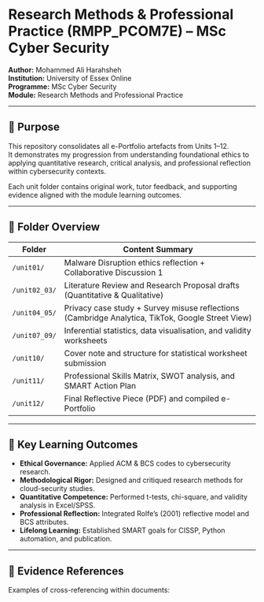 # Research Methods & Professional Practice (RMPP_PCOM7E) – MSc Cyber Security
**Author:** Mohammed Ali Harahsheh  
**Institution:** University of Essex Online  
**Programme:** MSc Cyber Security  
**Module:** Research Methods and Professional Practice  
 

---

## 🎯 Purpose
This repository consolidates all e-Portfolio artefacts from Units 1–12.  
It demonstrates my progression from understanding foundational ethics to applying quantitative research, critical analysis, and professional reflection within cybersecurity contexts.

Each unit folder contains original work, tutor feedback, and supporting evidence aligned with the module learning outcomes.

---

## 📂 Folder Overview

| Folder | Content Summary |
|--------|-----------------|
| `/unit01/` | Malware Disruption ethics reflection + Collaborative Discussion 1 |
| `/unit02_03/` | Literature Review and Research Proposal drafts (Quantitative & Qualitative) |
| `/unit04_05/` | Privacy case study + Survey misuse reflections (Cambridge Analytica, TikTok, Google Street View) |
| `/unit07_09/` | Inferential statistics, data visualisation, and validity worksheets |
| `/unit10/` | Cover note and structure for statistical worksheet submission |
| `/unit11/` | Professional Skills Matrix, SWOT analysis, and SMART Action Plan |
| `/unit12/` | Final Reflective Piece (PDF) and compiled e-Portfolio |

---

## 🧠 Key Learning Outcomes
- **Ethical Governance:** Applied ACM & BCS codes to cybersecurity research.  
- **Methodological Rigor:** Designed and critiqued research methods for cloud-security studies.  
- **Quantitative Competence:** Performed t-tests, chi-square, and validity analysis in Excel/SPSS.  
- **Professional Reflection:** Integrated Rolfe’s (2001) reflective model and BCS attributes.  
- **Lifelong Learning:** Established SMART goals for CISSP, Python automation, and publication.

---

## 🔗 Evidence References
Examples of cross-referencing within documents:


